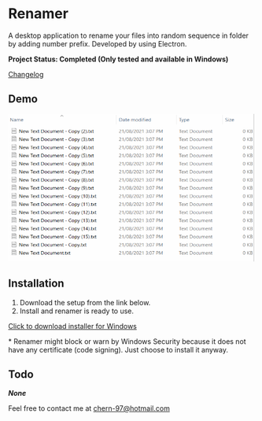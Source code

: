 # Renamer

A desktop application to rename your files into random sequence in folder by adding number prefix. Developed by using Electron.

**Project Status: Completed (Only tested and available in Windows)**

[Changelog](CHANGELOG.md)

## Demo
<img src="https://github.com/ShyeChern/renamer/raw/master/src/assets/gif/demo.gif" alt="Demo" width="500" height="300"> 

## Installation
1. Download the setup from the link below.
2. Install and renamer is ready to use.

[Click to download installer for Windows](https://github.com/ShyeChern/renamer/releases/download/v1.0.0/renamer-Setup-1.0.0.exe)

\* Renamer might block or warn by Windows Security because it does not have any certificate (code signing). Just choose to install it anyway.

## Todo
**_None_**

Feel free to contact me at chern-97@hotmail.com
